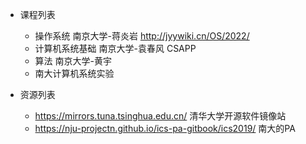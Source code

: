 


* 课程列表
    * 操作系统 南京大学-蒋炎岩  http://jyywiki.cn/OS/2022/
    * 计算机系统基础  南京大学-袁春风  CSAPP
    * 算法 南京大学-黄宇
    * 南大计算机系统实验



* 资源列表
    * https://mirrors.tuna.tsinghua.edu.cn/  清华大学开源软件镜像站
    * https://nju-projectn.github.io/ics-pa-gitbook/ics2019/   南大的PA


